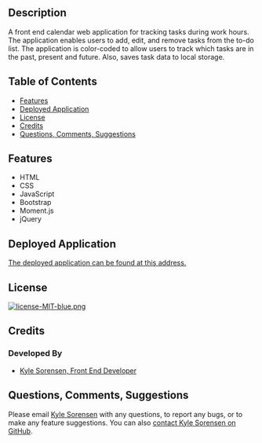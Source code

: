 ## Description
A front end calendar web application for tracking tasks during work hours. The application enables users to add, edit, and remove tasks from the to-do list. The application is color-coded to allow users to track which tasks are in the past, present and future. Also, saves task data to local storage.

## Table of Contents
- [Features](#features)
- [Deployed Application](#deployed-application)
- [License](#license)
- [Credits](#credits)
- [Questions, Comments, Suggestions](#questions-comments-suggestions)

## Features
 - HTML
 - CSS
 - JavaScript
 - Bootstrap
 - Moment.js
 - jQuery

## Deployed Application
[The deployed application can be found at this address.](https://ksore85.github.io/work-day-scheduler/)

## License
[![license-MIT-blue.png](https://img.shields.io/badge/license-MIT-blue)](#License)

## Credits
### Developed By
- [Kyle Sorensen, Front End Developer](https://www.github.com/ksore85)

## Questions, Comments, Suggestions
Please email [Kyle Sorensen](mailto:ksore85@gmail.com) with any questions, to report any bugs, or to make any feature suggestions. You can also [contact Kyle Sorensen on GitHub](https://www.github.com/ksore85).